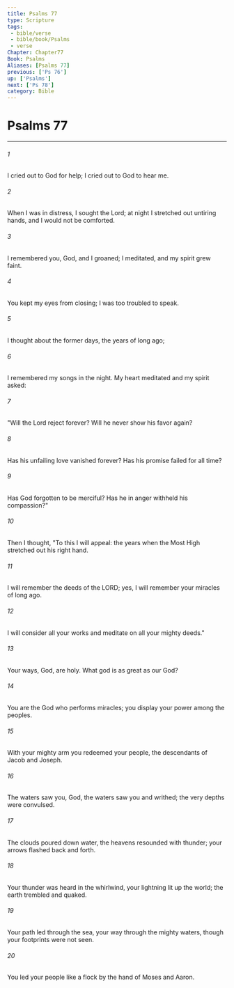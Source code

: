 ```yaml
---
title: Psalms 77
type: Scripture
tags:
 - bible/verse
 - bible/book/Psalms
 - verse
Chapter: Chapter77
Book: Psalms
Aliases: [Psalms 77]
previous: ['Ps 76']
up: ['Psalms']
next: ['Ps 78']
category: Bible
---
```

# Psalms 77

***


###### 1 
I cried out to God for help; I cried out to God to hear me. 

###### 2 
When I was in distress, I sought the Lord; at night I stretched out untiring hands, and I would not be comforted. 

###### 3 
I remembered you, God, and I groaned; I meditated, and my spirit grew faint. 

###### 4 
You kept my eyes from closing; I was too troubled to speak. 

###### 5 
I thought about the former days, the years of long ago; 

###### 6 
I remembered my songs in the night. My heart meditated and my spirit asked: 

###### 7 
"Will the Lord reject forever? Will he never show his favor again? 

###### 8 
Has his unfailing love vanished forever? Has his promise failed for all time? 

###### 9 
Has God forgotten to be merciful? Has he in anger withheld his compassion?" 

###### 10 
Then I thought, "To this I will appeal: the years when the Most High stretched out his right hand. 

###### 11 
I will remember the deeds of the LORD; yes, I will remember your miracles of long ago. 

###### 12 
I will consider all your works and meditate on all your mighty deeds." 

###### 13 
Your ways, God, are holy. What god is as great as our God? 

###### 14 
You are the God who performs miracles; you display your power among the peoples. 

###### 15 
With your mighty arm you redeemed your people, the descendants of Jacob and Joseph. 

###### 16 
The waters saw you, God, the waters saw you and writhed; the very depths were convulsed. 

###### 17 
The clouds poured down water, the heavens resounded with thunder; your arrows flashed back and forth. 

###### 18 
Your thunder was heard in the whirlwind, your lightning lit up the world; the earth trembled and quaked. 

###### 19 
Your path led through the sea, your way through the mighty waters, though your footprints were not seen. 

###### 20 
You led your people like a flock by the hand of Moses and Aaron. 
